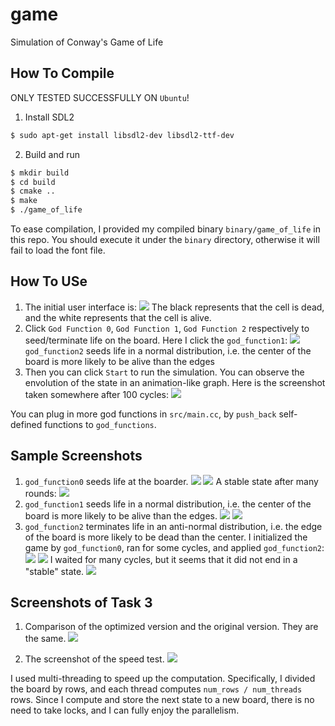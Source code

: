 # game

Simulation of Conway's Game of Life

## How To Compile

ONLY TESTED SUCCESSFULLY ON `Ubuntu`!

1. Install SDL2

```bash
$ sudo apt-get install libsdl2-dev libsdl2-ttf-dev
```

2. Build and run

```bash
$ mkdir build
$ cd build
$ cmake ..
$ make
$ ./game_of_life
```

To ease compilation, I provided my compiled binary `binary/game_of_life` in this repo. You should execute it under the `binary` directory, otherwise it will fail to load the font file.

## How To USe

1. The initial user interface is:
   ![](figs/init.png)
   The black represents that the cell is dead, and the white represents that the cell is alive.
2. Click `God Function 0`, `God Function 1`, `God Function 2` respectively to seed/terminate life on the board. Here I click the `god_function1`:
   ![](figs/func1.png)
   `god_function2` seeds life in a normal distribution, i.e. the center of the board is more likely to be alive than the edges
3. Then you can click `Start` to run the simulation. You can observe the envolution of the state in an animation-like graph. Here is the screenshot taken somewhere after 100 cycles:
   ![](figs/cys.png)

You can plug in more god functions in `src/main.cc`, by `push_back` self-defined functions to `god_functions`.

## Sample Screenshots

1. `god_function0` seeds life at the boarder.
   ![](figs/func0-0.png)
   ![](figs/func0-1.png)
   A stable state after many rounds:
   ![](figs/func0-2.png)
2. `god_function1` seeds life in a normal distribution, i.e. the center of the board is more likely to be alive than the edges.
   ![](figs/func1-0.png)
   ![](figs/func1-1.png)
3. `god_function2` terminates life in an anti-normal distribution, i.e. the edge of the board is more likely to be dead than the center. I initialized the game by `god_function0`, ran for some cycles, and applied `god_function2`:
   ![](figs/func2-0.png)
   ![](figs/func2-1.png)
   I waited for many cycles, but it seems that it did not end in a "stable" state.
   ![](figs/func2-2.png)
   
## Screenshots of Task 3

1. Comparison of the optimized version and the original version. They are the same.
   ![](figs/compare.png)

2. The screenshot of the speed test.
   ![](figs/speed.png)

I used multi-threading to speed up the computation. Specifically, I divided the board by rows, and each thread computes `num_rows / num_threads` rows. Since I compute and store the next state to a new board, there is no need to take locks, and I can fully enjoy the parallelism.
